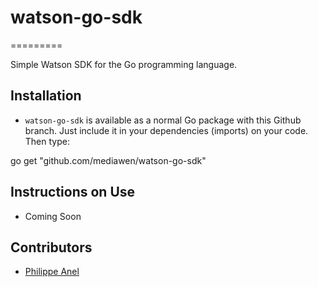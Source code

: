 # watson-go-sdk
=========

Simple Watson SDK for the Go programming language.

## Installation

- `watson-go-sdk` is available as a normal Go package with this Github branch. Just include it in your dependencies (imports) on your code. Then type:

go get "github.com/mediawen/watson-go-sdk"

## Instructions on Use

- Coming Soon

## Contributors

- [Philippe Anel](https://github.com/xigh)
